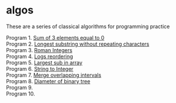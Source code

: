 # algos
These are a series of classical algorithms for programming practice

Program 1. [Sum of 3 elements equal to 0](./p1_sum_of_3.py)</br>
Program 2. [Longest substring without repeating characters](p2_longest_substring.py) </br>
Program 3. [Roman Integers](./p3_roman_integer.py) </br>
Program 4. [Logs reordering](./p4_logs_reorders.py) </br>
Program 5. [Largest sub in array](./p5_maximum_sum_subarray.py) </br>
Program 6. [String to Integer](./p6_string_to_integer.py) </br>
Program 7. [Merge overlapping intervals](./p7_merge_intervals.py) </br>
Program 8. [Diameter of binary tree](./p8_diameter_tree.py) </br>
Program 9. </br>
Program 10. </br>

